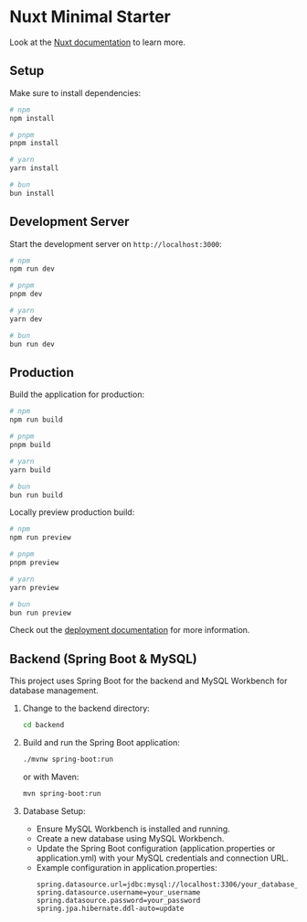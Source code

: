 # Nuxt Minimal Starter

Look at the [Nuxt documentation](https://nuxt.com/docs/getting-started/introduction) to learn more.

## Setup

Make sure to install dependencies:

```bash
# npm
npm install

# pnpm
pnpm install

# yarn
yarn install

# bun
bun install
```

## Development Server

Start the development server on `http://localhost:3000`:

```bash
# npm
npm run dev

# pnpm
pnpm dev

# yarn
yarn dev

# bun
bun run dev
```

## Production

Build the application for production:

```bash
# npm
npm run build

# pnpm
pnpm build

# yarn
yarn build

# bun
bun run build
```

Locally preview production build:

```bash
# npm
npm run preview

# pnpm
pnpm preview

# yarn
yarn preview

# bun
bun run preview
```

Check out the [deployment documentation](https://nuxt.com/docs/getting-started/deployment) for more information.



## Backend (Spring Boot & MySQL)

This project uses Spring Boot for the backend and MySQL Workbench for database management.

1. Change to the backend directory:
    ```bash
    cd backend
    ```

2. Build and run the Spring Boot application:
    ```bash
    ./mvnw spring-boot:run
    ```
   or with Maven:
    ```bash
    mvn spring-boot:run
    ```

3. Database Setup:
    - Ensure MySQL Workbench is installed and running.
    - Create a new database using MySQL Workbench.
    - Update the Spring Boot configuration (application.properties or application.yml) with your MySQL credentials and connection URL.
    - Example configuration in application.properties:
        ```properties
        spring.datasource.url=jdbc:mysql://localhost:3306/your_database_name
        spring.datasource.username=your_username
        spring.datasource.password=your_password
        spring.jpa.hibernate.ddl-auto=update
        ```